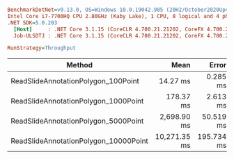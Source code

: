 ``` ini

BenchmarkDotNet=v0.13.0, OS=Windows 10.0.19042.985 (20H2/October2020Update)
Intel Core i7-7700HQ CPU 2.80GHz (Kaby Lake), 1 CPU, 8 logical and 4 physical cores
.NET SDK=5.0.203
  [Host]     : .NET Core 3.1.15 (CoreCLR 4.700.21.21202, CoreFX 4.700.21.21402), X64 RyuJIT
  Job-ULSDTJ : .NET Core 3.1.15 (CoreCLR 4.700.21.21202, CoreFX 4.700.21.21402), X64 RyuJIT

RunStrategy=Throughput  

```

|                                Method |         Mean |      Error |     StdDev |
|-------------------------------------- |-------------:|-----------:|-----------:|
|   ReadSlideAnnotationPolygon_100Point |     14.27 ms |   0.285 ms |   0.469 ms |
|  ReadSlideAnnotationPolygon_1000Point |    178.37 ms |   2.613 ms |   2.316 ms |
|  ReadSlideAnnotationPolygon_5000Point |  2,698.90 ms |  50.519 ms |  49.617 ms |
| ReadSlideAnnotationPolygon_10000Point | 10,271.35 ms | 195.734 ms | 217.558 ms |
